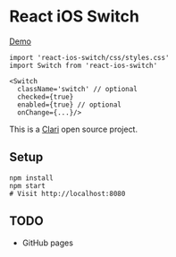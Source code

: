 React iOS Switch
===
[Demo](http://clariussystems.github.io/react-ios-switch)

```
import 'react-ios-switch/css/styles.css'
import Switch from 'react-ios-switch'

<Switch
  className='switch' // optional
  checked={true}
  enabled={true} // optional
  onChange={...}/>
```

This is a [Clari](http://www.clari.com) open source project.

Setup
---
```
npm install
npm start
# Visit http://localhost:8080
```

TODO
---
- GitHub pages
